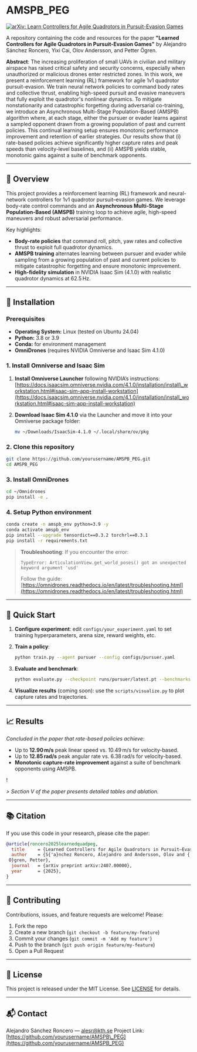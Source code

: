 # AMSPB\_PEG

[![arXiv: Learn Controllers for Agile Quadrotors in Pursuit-Evasion Games](https://img.shields.io/badge/arXiv-2407.00000-B31B1B.svg)](https://arxiv.org/abs/2506.02849)

A repository containing the code and resources for the paper **"Learned Controllers for Agile Quadrotors in Pursuit-Evasion Games"** by Alejandro Sánchez Roncero, Yixi Cai, Olov Andersson, and Petter Ögren.

**Abstract**:
The increasing proliferation of small UAVs in civilian and military airspace has raised critical safety and security concerns, especially when unauthorized or malicious drones enter restricted zones. In this work, we present a reinforcement learning (RL) framework for agile 1v1 quadrotor pursuit-evasion. We train neural network policies to command body rates and collective thrust, enabling high-speed pursuit and evasive maneuvers that fully exploit the quadrotor's nonlinear dynamics. To mitigate nonstationarity and catastrophic forgetting during adversarial co-training, we introduce an Asynchronous Multi-Stage Population-Based (AMSPB) algorithm where, at each stage, either the pursuer or evader learns against a sampled opponent drawn from a growing population of past and current policies. This continual learning setup ensures monotonic performance improvement and retention of earlier strategies. Our results show that (i) rate-based policies achieve significantly higher capture rates and peak speeds than velocity-level baselines, and (ii) AMSPB yields stable, monotonic gains against a suite of benchmark opponents.

---

## 🚀 Overview

This project provides a reinforcement learning (RL) framework and neural-network controllers for 1v1 quadrotor pursuit–evasion games. We leverage body-rate control commands and an **Asynchronous Multi-Stage Population-Based (AMSPB)** training loop to achieve agile, high-speed maneuvers and robust adversarial performance.

Key highlights:

* **Body-rate policies** that command roll, pitch, yaw rates and collective thrust to exploit full quadrotor dynamics.
* **AMSPB training** alternates learning between pursuer and evader while sampling from a growing population of past and current policies to mitigate catastrophic forgetting and ensure monotonic improvement.
* **High-fidelity simulation** in NVIDIA Isaac Sim (4.1.0) with realistic quadrotor dynamics at 62.5 Hz.

---

## 🔧 Installation

### Prerequisites

* **Operating System:** Linux (tested on Ubuntu 24.04)
* **Python:** 3.8 or 3.9
* **Conda:** for environment management
* **OmniDrones** (requires NVIDIA Omniverse and Isaac Sim 4.1.0)

### 1. Install Omniverse and Isaac Sim

1. **Install Omniverse Launcher** following NVIDIA’s instructions:
   [https://docs.isaacsim.omniverse.nvidia.com/4.1.0/installation/install\_workstation.html#isaac-sim-app-install-workstation](https://docs.isaacsim.omniverse.nvidia.com/4.1.0/installation/install_workstation.html#isaac-sim-app-install-workstation)

2. **Download Isaac Sim 4.1.0** via the Launcher and move it into your Omniverse package folder:

   ```bash
   mv ~/Downloads/IsaacSim-4.1.0 ~/.local/share/ov/pkg
   ```

### 2. Clone this repository

```bash
git clone https://github.com/yourusername/AMSPB_PEG.git
cd AMSPB_PEG
```

### 3. Install OmniDrones

```bash
cd ~/Omnidrones
pip install -e .
```

### 4. Setup Python environment

```bash
conda create -n amspb_env python=3.9 -y
conda activate amspb_env
pip install --upgrade tensordict==0.3.2 torchrl==0.3.1
pip install -r requirements.txt
```

> **Troubleshooting**: If you encounter the error:
>
> ```
> TypeError: ArticulationView.get_world_poses() got an unexpected keyword argument 'usd'
> ```
>
> Follow the guide: [https://omnidrones.readthedocs.io/en/latest/troubleshooting.html](https://omnidrones.readthedocs.io/en/latest/troubleshooting.html)

---

## 🏁 Quick Start

1. **Configure experiment**: edit `configs/your_experiment.yaml` to set training hyperparameters, arena size, reward weights, etc.
2. **Train a policy**:

   ```bash
   python train.py --agent pursuer --config configs/pursuer.yaml
   ```
3. **Evaluate and benchmark**:

   ```bash
   python evaluate.py --checkpoint runs/pursuer/latest.pt --benchmarks hover circular repel
   ```
4. **Visualize results** (coming soon): use the `scripts/visualize.py` to plot capture rates and trajectories.

---

## 📈 Results

<!-- ## Placeholder for performance plots -->

*Concluded in the paper that rate-based policies achieve:*

* Up to **12.90 m/s** peak linear speed vs. 10.49 m/s for velocity-based.
* Up to **12.85 rad/s** peak angular rate vs. 6.38 rad/s for velocity-based.
* **Monotonic capture-rate improvement** against a suite of benchmark opponents using AMSPB.

!

*> Section V of the paper presents detailed tables and ablation.*

---

## 📚 Citation

If you use this code in your research, please cite the paper:

```bibtex
@article{roncero2025learnedquadpeg,
  title     = {Learned Controllers for Agile Quadrotors in Pursuit–Evasion Games},
  author    = {S{'a}nchez Roncero, Alejandro and Andersson, Olov and {
 O}gren, Petter},
  journal   = {arXiv preprint arXiv:2407.00000},
  year      = {2025},
}
```

---

## 🤝 Contributing

Contributions, issues, and feature requests are welcome! Please:

1. Fork the repo
2. Create a new branch (`git checkout -b feature/my-feature`)
3. Commit your changes (`git commit -m 'Add my feature'`)
4. Push to the branch (`git push origin feature/my-feature`)
5. Open a Pull Request

---

## 📝 License

This project is released under the MIT License. See [LICENSE](LICENSE) for details.

---

## 📬 Contact

Alejandro Sánchez Roncero — [alesr@kth.se](mailto:alesr@kth.se)
Project Link: [https://github.com/yourusername/AMSPB\_PEG](https://github.com/yourusername/AMSPB_PEG)

